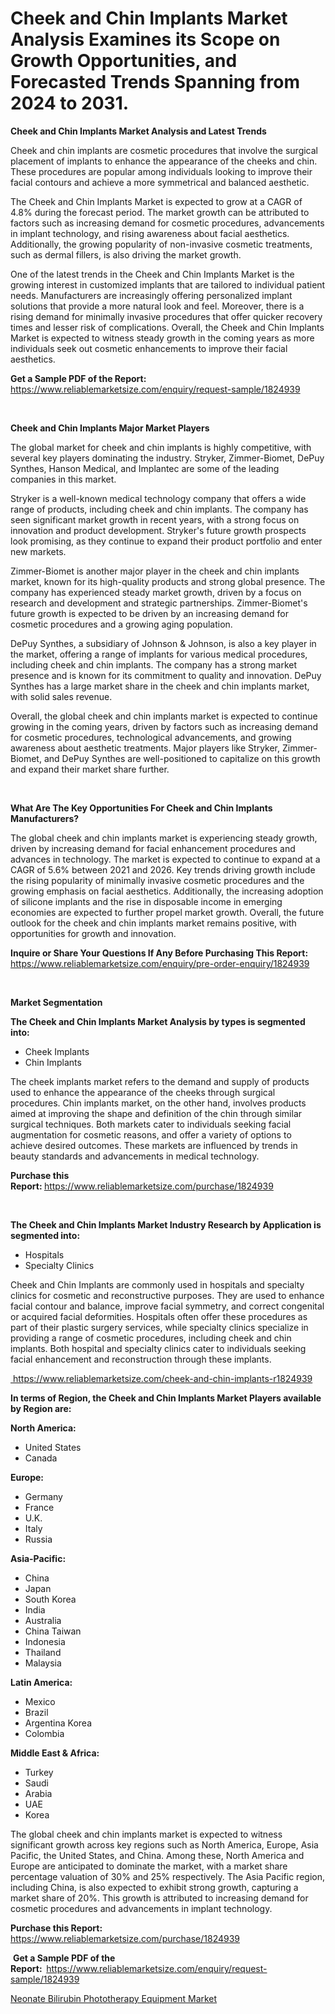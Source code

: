 <p><h1>Cheek and Chin Implants Market Analysis Examines its Scope on Growth Opportunities, and Forecasted Trends Spanning from 2024 to 2031.</h1></p><p><strong>Cheek and Chin Implants Market Analysis and Latest Trends</strong></p>
<p><p>Cheek and chin implants are cosmetic procedures that involve the surgical placement of implants to enhance the appearance of the cheeks and chin. These procedures are popular among individuals looking to improve their facial contours and achieve a more symmetrical and balanced aesthetic.</p><p>The Cheek and Chin Implants Market is expected to grow at a CAGR of 4.8% during the forecast period. The market growth can be attributed to factors such as increasing demand for cosmetic procedures, advancements in implant technology, and rising awareness about facial aesthetics. Additionally, the growing popularity of non-invasive cosmetic treatments, such as dermal fillers, is also driving the market growth.</p><p>One of the latest trends in the Cheek and Chin Implants Market is the growing interest in customized implants that are tailored to individual patient needs. Manufacturers are increasingly offering personalized implant solutions that provide a more natural look and feel. Moreover, there is a rising demand for minimally invasive procedures that offer quicker recovery times and lesser risk of complications. Overall, the Cheek and Chin Implants Market is expected to witness steady growth in the coming years as more individuals seek out cosmetic enhancements to improve their facial aesthetics.</p></p>
<p><strong>Get a Sample PDF of the Report:&nbsp;</strong> <a href="https://www.reliablemarketsize.com/enquiry/request-sample/1824939">https://www.reliablemarketsize.com/enquiry/request-sample/1824939</a></p>
<p>&nbsp;</p>
<p><strong>Cheek and Chin Implants Major Market Players</strong></p>
<p><p>The global market for cheek and chin implants is highly competitive, with several key players dominating the industry. Stryker, Zimmer-Biomet, DePuy Synthes, Hanson Medical, and Implantec are some of the leading companies in this market.</p><p>Stryker is a well-known medical technology company that offers a wide range of products, including cheek and chin implants. The company has seen significant market growth in recent years, with a strong focus on innovation and product development. Stryker's future growth prospects look promising, as they continue to expand their product portfolio and enter new markets.</p><p>Zimmer-Biomet is another major player in the cheek and chin implants market, known for its high-quality products and strong global presence. The company has experienced steady market growth, driven by a focus on research and development and strategic partnerships. Zimmer-Biomet's future growth is expected to be driven by an increasing demand for cosmetic procedures and a growing aging population.</p><p>DePuy Synthes, a subsidiary of Johnson & Johnson, is also a key player in the market, offering a range of implants for various medical procedures, including cheek and chin implants. The company has a strong market presence and is known for its commitment to quality and innovation. DePuy Synthes has a large market share in the cheek and chin implants market, with solid sales revenue.</p><p>Overall, the global cheek and chin implants market is expected to continue growing in the coming years, driven by factors such as increasing demand for cosmetic procedures, technological advancements, and growing awareness about aesthetic treatments. Major players like Stryker, Zimmer-Biomet, and DePuy Synthes are well-positioned to capitalize on this growth and expand their market share further.</p></p>
<p>&nbsp;</p>
<p><strong>What Are The Key Opportunities For Cheek and Chin Implants Manufacturers?</strong></p>
<p><p>The global cheek and chin implants market is experiencing steady growth, driven by increasing demand for facial enhancement procedures and advances in technology. The market is expected to continue to expand at a CAGR of 5.6% between 2021 and 2026. Key trends driving growth include the rising popularity of minimally invasive cosmetic procedures and the growing emphasis on facial aesthetics. Additionally, the increasing adoption of silicone implants and the rise in disposable income in emerging economies are expected to further propel market growth. Overall, the future outlook for the cheek and chin implants market remains positive, with opportunities for growth and innovation.</p></p>
<p><strong>Inquire or Share Your Questions If Any Before Purchasing This Report:</strong> <a href="https://www.reliablemarketsize.com/enquiry/pre-order-enquiry/1824939">https://www.reliablemarketsize.com/enquiry/pre-order-enquiry/1824939</a></p>
<p>&nbsp;</p>
<p><strong>Market Segmentation</strong></p>
<p><strong>The Cheek and Chin Implants Market Analysis by types is segmented into:</strong></p>
<p><ul><li>Cheek Implants</li><li>Chin Implants</li></ul></p>
<p><p>The cheek implants market refers to the demand and supply of products used to enhance the appearance of the cheeks through surgical procedures. Chin implants market, on the other hand, involves products aimed at improving the shape and definition of the chin through similar surgical techniques. Both markets cater to individuals seeking facial augmentation for cosmetic reasons, and offer a variety of options to achieve desired outcomes. These markets are influenced by trends in beauty standards and advancements in medical technology.</p></p>
<p><strong>Purchase this Report:&nbsp;</strong><a href="https://www.reliablemarketsize.com/purchase/1824939">https://www.reliablemarketsize.com/purchase/1824939</a></p>
<p>&nbsp;</p>
<p><strong>The Cheek and Chin Implants Market Industry Research by Application is segmented into:</strong></p>
<p><ul><li>Hospitals</li><li>Specialty Clinics</li></ul></p>
<p><p>Cheek and Chin Implants are commonly used in hospitals and specialty clinics for cosmetic and reconstructive purposes. They are used to enhance facial contour and balance, improve facial symmetry, and correct congenital or acquired facial deformities. Hospitals often offer these procedures as part of their plastic surgery services, while specialty clinics specialize in providing a range of cosmetic procedures, including cheek and chin implants. Both hospital and specialty clinics cater to individuals seeking facial enhancement and reconstruction through these implants.</p></p>
<p><a href="https://www.reliablemarketsize.com/cheek-and-chin-implants-r1824939">&nbsp;https://www.reliablemarketsize.com/cheek-and-chin-implants-r1824939</a></p>
<p><strong>In terms of Region, the Cheek and Chin Implants Market Players available by Region are:</strong></p>
<p>
    <p> <strong> North America: </strong>
        <ul>
            <li>United States</li>
            <li>Canada</li>
        </ul>
        </p> 
    <p> <strong> Europe: </strong>
        <ul>
            <li>Germany</li>
            <li>France</li>
            <li>U.K.</li>
            <li>Italy</li>
            <li>Russia</li>
        </ul>
        </p> 
    <p> <strong> Asia-Pacific: </strong>
        <ul>
            <li>China</li>
            <li>Japan</li>
            <li>South Korea</li>
            <li>India</li>
            <li>Australia</li>
            <li>China Taiwan</li>
            <li>Indonesia</li>
            <li>Thailand</li>
            <li>Malaysia</li>
        </ul>
        </p> 
    <p> <strong> Latin America: </strong>
        <ul>
            <li>Mexico</li>
            <li>Brazil</li>
            <li>Argentina Korea</li>
            <li>Colombia</li>
        </ul>
        </p> 
    <p> <strong> Middle East & Africa: </strong>
        <ul>
            <li>Turkey</li>
            <li>Saudi</li>
            <li>Arabia</li>
            <li>UAE</li>
            <li>Korea</li>
        </ul>
    </p>
    </p>
<p><p>The global cheek and chin implants market is expected to witness significant growth across key regions such as North America, Europe, Asia Pacific, the United States, and China. Among these, North America and Europe are anticipated to dominate the market, with a market share percentage valuation of 30% and 25% respectively. The Asia Pacific region, including China, is also expected to exhibit strong growth, capturing a market share of 20%. This growth is attributed to increasing demand for cosmetic procedures and advancements in implant technology.</p></p>
<p><strong>Purchase this Report: </strong><a href="https://www.reliablemarketsize.com/purchase/1824939">https://www.reliablemarketsize.com/purchase/1824939</a></p>
<p>&nbsp;<strong>Get a Sample PDF of the Report:&nbsp;&nbsp;</strong><a href="https://www.reliablemarketsize.com/enquiry/request-sample/1824939">https://www.reliablemarketsize.com/enquiry/request-sample/1824939</a></p>
<p><strong></strong></p>
<p><p><a href="https://github.com/VincentButlerjXXf/Market-Research-Report-List-1/blob/main/neonate-bilirubin-phototherapy-equipment-market.md">Neonate Bilirubin Phototherapy Equipment Market</a></p></p>